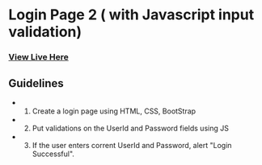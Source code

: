 # Login Page 2 ( with Javascript input validation)

### [View Live Here](https://swarnadeepghosh.github.io/login2/)

## Guidelines

- 1. Create a login page using HTML, CSS, BootStrap
- 2. Put validations on the UserId and Password fields using JS
- 3. If the user enters corrent UserId and Password, alert "Login Successful".







